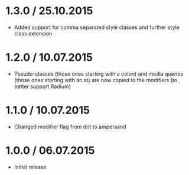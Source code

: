 1.3.0 / 25.10.2015
===================

  * Added support for comma separated style classes and further style class extension

1.2.0 / 10.07.2015
===================

  * Pseudo-classes (those ones starting with a colon) and media queries (those ones starting with an at) are now copied to the modifiers (to better support Radium)

1.1.0 / 10.07.2015
===================

  * Changed modifier flag from dot to ampersand

1.0.0 / 06.07.2015
===================

  * Initial release